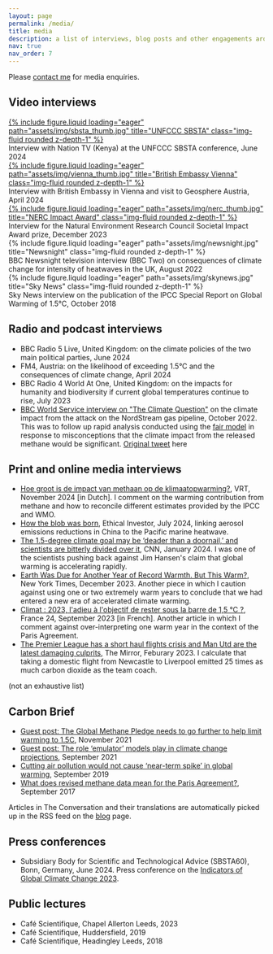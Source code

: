 ```yaml
---
layout: page
permalink: /media/
title: media
description: a list of interviews, blog posts and other engagements around climate topics
nav: true
nav_order: 7
---
```


Please [contact me](../contact) for media enquiries.

## Video interviews

<div class="row">
    <div class="col-sm mt-3 mt-md-0">
        <a href="https://www.youtube.com/watch?v=lKO17WgyiPc">
        {% include figure.liquid loading="eager" path="assets/img/sbsta_thumb.jpg" title="UNFCCC SBSTA" class="img-fluid rounded z-depth-1" %}</a>
    </div>
</div>
<div class="caption">
    Interview with Nation TV (Kenya) at the UNFCCC SBSTA conference, June 2024
</div>

<div class="row">
    <div class="col-sm mt-3 mt-md-0">
        <a href="https://www.youtube.com/watch?v=if9FR4VURqI">
        {% include figure.liquid loading="eager" path="assets/img/vienna_thumb.jpg" title="British Embassy Vienna" class="img-fluid rounded z-depth-1" %}</a>
    </div>
</div>
<div class="caption">
    Interview with British Embassy in Vienna and visit to Geosphere Austria, April 2024
</div>

<div class="row">
    <div class="col-sm mt-3 mt-md-0">
        <a href="https://www.youtube.com/watch?v=m3_YP0yx7G8">
        {% include figure.liquid loading="eager" path="assets/img/nerc_thumb.jpg" title="NERC Impact Award" class="img-fluid rounded z-depth-1" %}</a>
    </div>
</div>
<div class="caption">
    Interview for the Natural Environment Research Council Societal Impact Award prize, December 2023
</div>

<div class="row">
    <div class="col-sm mt-3 mt-md-0">
        {% include figure.liquid loading="eager" path="assets/img/newsnight.jpg" title="Newsnight" class="img-fluid rounded z-depth-1" %}
    </div>
</div>
<div class="caption">
    BBC Newsnight television interview (BBC Two) on consequences of climate change for intensity of heatwaves in the UK, August 2022
</div>

<div class="row">
    <div class="col-sm mt-3 mt-md-0">
        {% include figure.liquid loading="eager" path="assets/img/skynews.jpg" title="Sky News" class="img-fluid rounded z-depth-1" %}
    </div>
</div>
<div class="caption">
    Sky News interview on the publication of the IPCC Special Report on Global Warming of 1.5°C, October 2018
</div>


## Radio and podcast interviews
- BBC Radio 5 Live, United Kingdom: on the climate policies of the two main political parties, June 2024
- FM4, Austria: on the likelihood of exceeding 1.5°C and the consequences of climate change, April 2024
- BBC Radio 4 World At One, United Kingdom: on the impacts for humanity and biodiversity if current global temperatures continue to rise, July 2023
- [BBC World Service interview on "The Climate Question"](https://www.bbc.co.uk/sounds/play/w3ct3kj) on the climate impact from the attack on the NordStream gas pipeline, October 2022. This was to follow up rapid analysis conducted using the [fair model](../projects/fair) in response to misconceptions that the climate impact from the released methane would be significant. [Original tweet](https://x.com/chrisroadmap/status/1575447799830904832) here

## Print and online media interviews
- [Hoe groot is de impact van methaan op de klimaatopwarming?](https://www.vrt.be/vrtnws/nl/2024/11/21/factcheck-methaan/), VRT, November 2024 [in Dutch]. I comment on the warming contribution from methane and how to reconcile different estimates provided by the IPCC and WMO.
- [How the blob was born](https://www.ethicalmarkets.com/how-the-blob-was-born/), Ethical Investor, July 2024, linking aerosol emissions reductions in China to the Pacific marine heatwave.
- [The 1.5-degree climate goal may be ‘deader than a doornail,’ and scientists are bitterly divided over it](https://us.cnn.com/2024/01/18/climate/paris-climate-goal-threatened-intl/index.html), CNN, January 2024. I was one of the scientists pushing back against Jim Hansen's claim that global warming is accelerating rapidly. 
- [Earth Was Due for Another Year of Record Warmth. But This Warm?](https://www.nytimes.com/2023/12/26/climate/global-warming-accelerating.html), New York Times, December 2023. Another piece in which I caution against using one or two extremely warm years to conclude that we had entered a new era of accelerated climate warming.
- [Climat : 2023, l'adieu à l'objectif de rester sous la barre de 1,5 °C ?](https://www.france24.com/fr/plan%C3%A8te/20230925-climat-2023-l-adieu-%C3%A0-l-objectif-de-rester-sous-la-barre-de-1-5-%C2%B0c), France 24, September 2023 [in French]. Another article in which I comment against over-interpreting one warm year in the context of the Paris Agreement.
- [The Premier League has a short haul flights crisis and Man Utd are the latest damaging culprits](https://www.mirror.co.uk/sport/football/news/premier-league-flights-man-utd-29328419), The Mirror, Feburary 2023. I calculate that taking a domestic flight from Newcastle to Liverpool emitted 25 times as much carbon dioxide as the team coach.

(not an exhaustive list)

## Carbon Brief
- [Guest post: The Global Methane Pledge needs to go further to help limit warming to 1.5C](https://www.carbonbrief.org/guest-post-the-global-methane-pledge-needs-to-go-further-to-help-limit-warming-to-1-5c/), November 2021
- [Guest post: The role ‘emulator’ models play in climate change projections](https://www.carbonbrief.org/guest-post-the-role-emulator-models-play-in-climate-change-projections/), September 2021
- [Cutting air pollution would not cause ‘near-term spike’ in global warming](https://www.carbonbrief.org/cutting-air-pollution-would-not-cause-near-term-spike-in-global-warming/), September 2019
- [What does revised methane data mean for the Paris Agreement?](https://www.carbonbrief.org/analysis-what-does-revised-methane-date-mean-for-paris-agreement/), September 2017

Articles in The Conversation and their translations are automatically picked up in the RSS feed on the [blog](../blog) page. 

## Press conferences
-  Subsidiary Body for Scientific and Technological Advice (SBSTA60), Bonn, Germany, June 2024. Press conference on the [Indicators of Global Climate Change 2023](https://essd.copernicus.org/articles/16/2625/2024/).

## Public lectures
- Café Scientifique, Chapel Allerton Leeds, 2023
- Café Scientifique, Huddersfield, 2019
- Café Scientifique, Headingley Leeds, 2018